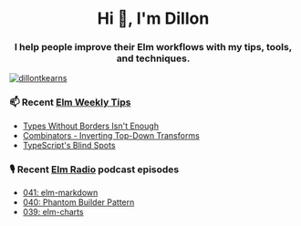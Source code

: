 <h1 align="center">Hi 👋, I'm Dillon</h1>
<h3 align="center">I help people improve their Elm workflows with my tips, tools, and techniques.</h3>


<p align="left"> <a href="https://twitter.com/dillontkearns" target="blank"><img src="https://img.shields.io/twitter/follow/dillontkearns" alt="dillontkearns" /></a> </p>


### 📫 Recent [Elm Weekly Tips](https://incrementalelm.com/tips)
<!-- BLOG-POST-LIST:START -->
- [Types Without Borders Isn't Enough](https://incrementalelm.com/types-without-borders-isnt-enough)
- [Combinators - Inverting Top-Down Transforms](https://incrementalelm.com/combinators)
- [TypeScript's Blind Spots](https://incrementalelm.com/typescript-blind-spots)
<!-- BLOG-POST-LIST:END -->

### 🎙 Recent [Elm Radio](https://elm-radio.com/) podcast episodes
<!-- ELM-RADIO-LIST:START -->
- [041: elm-markdown](https://elm-radio.com/episode/elm-markdown)
- [040: Phantom Builder Pattern](https://elm-radio.com/episode/phantom-builder)
- [039: elm-charts](https://elm-radio.com/episode/elm-charts)
<!-- ELM-RADIO-LIST:END -->
